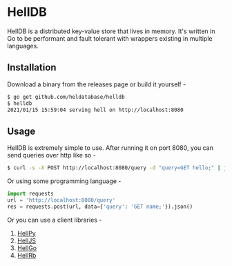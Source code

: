 # HellDB

HellDB is a distributed key-value store that lives in memory. It's written in Go to be performant and fault tolerant with wrappers existing in multiple languages.

## Installation

Download a binary from the releases page or build it yourself - 

```sh
$ go get github.com/heldatabase/helldb
$ helldb
2021/01/15 15:59:04 serving hell on http://localhost:8080
```

## Usage

HellDB is extremely simple to use. After running it on port 8080, you can send queries over http like so - 

```sh
$ curl -s -X POST http://localhost:8080/query -d "query=GET hello;" | json_pp
```

Or using some programming language - 

```python
import requests
url = 'http://localhost:8080/query'
res = requests.post(url, data={'query': 'GET name;'}).json()
```

Or you can use a client libraries - 

1. [HellPy](https://github.com/helldatabase/hellpy/)
2. [HellJS](https://github.com/helldatabase/helljs/)
3. [HellGo](https://github.com/helldatabase/hellgo/)
4. [HellRb](https://github.com/helldatabase/hellrb/)
